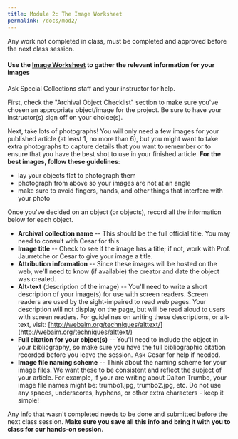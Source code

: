 ```yaml
---
title: Module 2: The Image Worksheet
permalink: /docs/mod2/
---
```

Any work not completed in class, must be completed and approved before the next class session.

#### Use the [Image Worksheet](https://github.com/CityStoriesUCLA/lyricalmap/blob/gh-pages/LACityLibraryImageWorksheet.pdf) to gather the relevant information for your images
Ask Special Collections staff and your instructor for help.

First, check the "Archival Object Checklist" section to make sure you've chosen an appropriate object/image for the project.
Be sure to have your instructor(s) sign off on your choice(s).

Next, take lots of photographs! You will only need a few images for your published article (at least 1, no more than 6), but you might want to take extra photographs to capture details that you want to remember or to ensure that you have the best shot to use in your finished article. **For the best images, follow these guidelines**:
* lay your objects flat to photograph them
* photograph from above so your images are not at an angle
* make sure to avoid fingers, hands, and other things that interfere with your photo

Once you've decided on an object (or objects), record all the information below for each object.
* **Archival collection name** -- This should be the full official title. You may need to consult with Cesar for this.
* **Image title** -- Check to see if the image has a title; if not, work with Prof. Jaurretche or Cesar to give your image a title.
* **Attribution information** -- Since these images will be hosted on the web, we'll need to know (if available) the creator and date the object was created.
* **Alt-text** (description of the image) -- You'll need to write a short description of your image(s) for use with screen readers. Screen readers are used by the sight-impaired to read web pages. Your description will not display on the page, but will be read aloud to users with screen readers. For guidelines on writing these descriptions, or alt-text, visit: [http://webaim.org/techniques/alttext/](http://webaim.org/techniques/alttext/)
* **Full citation for your object(s)** -- You'll need to include the object in your bibliography, so make sure you have the full bibliographic citation recorded before you leave the session. Ask Cesar for help if needed.
* **Image file naming scheme** -- Think about the naming scheme for your image files. We want these to be consistent and reflect the subject of your article. For example, if your are writing about Dalton Trumbo, your image file names might be: trumbo1.jpg, trumbo2.jpg, etc. Do not use any spaces, underscores, hyphens, or other extra characters - keep it simple!

Any info that wasn't completed needs to be done and submitted before the next class session. **Make sure you save all this info and bring it with you to class for our hands-on session**.
